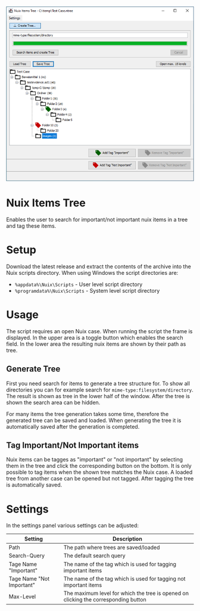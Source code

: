 ![image](Nuix-Items-Tree.png)

Nuix Items Tree
===========
Enables the user to search for important/not important nuix items in a tree and tag these items.

# Setup
Download the latest release and extract the contents of the archive into the Nuix scripts directory. When using Windows the script directories are:

- `%appdata%\Nuix\Scripts` - User level script directory
- `%programdata%\Nuix\Scripts` - System level script directory

# Usage

The script requires an open Nuix case. When running the script the frame is displayed. In the upper area is a toggle button which enables the search field. In the lower area the resulting nuix items are shown by their path as tree.

## Generate Tree

First you need search for items to generate a tree structure for. To show all directories you can for example search for `mime-type:filesystem/directory`.
The result is shown as tree in the lower half of the window. After the tree is shown the search area can be hidden.

For many items the tree generation takes some time, therefore the generated tree can be saved and loaded. When generating the tree it is automatically saved after the generation is completed.

## Tag Important/Not Important items

Nuix items can be tagges as "important" or "not important" by selecting them in the tree and click the corresponding button on the bottom.
It is only possible to tag items when the shown tree matches the Nuix case. A loaded tree from another case can be opened but not tagged.
After tagging the tree is automatically saved.

# Settings

In the settings panel various settings can be adjusted:

| Setting | Description |
|--------|-------------|
| Path | The path where trees are saved/loaded |
| Search-Query | The default search query |
| Tage Name "Important"  | The name of the tag which is used for tagging important items |
| Tage Name "Not Important"  | The name of the tag which is used for tagging not important items |
| Max-Level  | The maximum level for which the tree is opened on clicking the corresponding button |